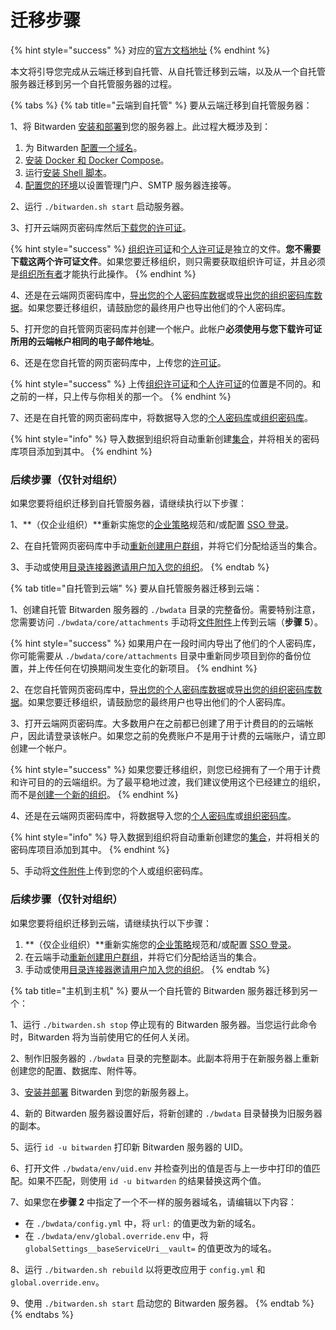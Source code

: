# 迁移步骤

{% hint style="success" %}
对应的[官方文档地址](https://bitwarden.com/help/article/migration/)
{% endhint %}

本文将引导您完成从云端迁移到自托管、从自托管迁移到云端，以及从一个自托管服务器迁移到另一个自托管服务器的过程。

{% tabs %}
{% tab title="云端到自托管" %}
要从云端迁移到自托管服务器：

1、将 Bitwarden [安装和部署](install-and-deploy-guides/docker/linux-standard-deployment.md)到您的服务器上。此过程大概涉及到：

1. 为 Bitwarden [配置一个域名](install-and-deploy-guides/docker/linux-standard-deployment.md#configure-your-domain)。
2. [安装 Docker 和 Docker Compose](install-and-deploy-guides/docker/linux-standard-deployment.md#install-docker-and-docker-compose)。
3. 运行[安装 Shell 脚本](install-and-deploy-guides/docker/linux-standard-deployment.md#install-bitwarden)。
4. [配置您的环境](install-and-deploy-guides/docker/linux-standard-deployment.md#configure-your-environment)以设置管理门户、SMTP 服务器连接等。

2、运行 `./bitwarden.sh start` 启动服务器。

3、打开云端网页密码库然后[下载您的许可证](licensing-for-paid-features.md)。

{% hint style="success" %}
[组织许可证](licensing-for-paid-features.md#organization-license)和[个人许可证](licensing-for-paid-features.md#individual-license)是独立的文件。**您不需要下载这两个许可证文件**。如果您要迁移组织，则只需要获取组织许可证，并且必须是[组织所有者](../admin-console/user-management/member-roles-and-permissions.md)才能执行此操作。
{% endhint %}

4、还是在云端网页密码库中，[导出您的个人密码库数据](../import-export/export-vault-data.md#export-a-personal-vault)或[导出您的组织密码库数据](../import-export/export-vault-data.md#export-an-organization-vault)。如果您要迁移组织，请鼓励您的最终用户也导出他们的个人密码库。

5、打开您的自托管网页密码库并创建一个帐户。此帐户**必须使用与您下载许可证所用的云端帐户相同的电子邮件地址**。

6、还是在您自托管的网页密码库中，上传您的[许可证](licensing-for-paid-features.md)。

{% hint style="success" %}
上传[组织许可证](licensing-for-paid-features.md#organization-license)和[个人许可证](licensing-for-paid-features.md#individual-license)的位置是不同的。和之前的一样，只上传与你相关的那一个。
{% endhint %}

7、还是在自托管的网页密码库中，将数据导入您的[个人密码库](../import-export/import-data-to-your-vault.md)或[组织密码库](../import-export/import-data-to-an-organization.md)。

{% hint style="info" %}
导入数据到组织将自动重新创建[集合](../organizations/collections.md)，并将相关的密码库项目添加到其中。
{% endhint %}

### 后续步骤（仅针对组织）

如果您要将组织迁移到自托管服务器，请继续执行以下步骤：

1、**（仅企业组织）**重新实施您的[企业策略](../organizations/enterprise-policies.md)规范和/或配置 [SSO 登录](../login-with-sso/about-login-with-sso.md)。

2、在自托管网页密码库中手动[重新创建用户群组](../organizations/groups.md#create-a-group)，并将它们分配给适当的集合。

3、手动或使用[目录连接器](../directory-connector/about-directory-connector.md)[邀请用户加入您的组织](../organizations/user-management.md#invite)。
{% endtab %}

{% tab title="自托管到云端" %}
要从自托管服务器迁移到云端：

1、创建自托管 Bitwarden 服务器的 `./bwdata` 目录的完整备份。需要特别注意，您需要访问 `./bwdata/core/attachments` 手动将[文件附件](../your-vault/file-attachments.md)上传到云端（**步骤 5**）。

{% hint style="success" %}
如果用户在一段时间内导出了他们的个人密码库，你可能需要从 `./bwdata/core/attachments` 目录中重新同步项目到你的备份位置，并上传任何在切换期间发生变化的新项目。
{% endhint %}

2、在您自托管网页密码库中，[导出您的个人密码库数据](../import-export/export-vault-data.md#export-a-personal-vault)或[导出您的组织密码库数据](../import-export/export-vault-data.md#export-an-organization-vault)。如果您要迁移组织，请鼓励您的最终用户也导出他们的个人密码库。

3、打开云端网页密码库。大多数用户在之前都已创建了用于计费目的的云端帐户，因此请登录该帐户。如果您之前的免费账户不是用于计费的云端账户，请立即创建一个帐户。

{% hint style="success" %}
如果您要迁移组织，则您已经拥有了一个用于计费和许可目的的云端组织。为了最平稳地过渡，我们建议使用这个已经建立的组织，而不是[创建一个新的组织](../organizations/organizations.md#create-an-organization)。
{% endhint %}

4、还是在云端网页密码库中，将数据导入您的[个人密码库](../import-export/import-data-to-your-vault.md)或[组织密码库](../import-export/import-data-to-an-organization.md)。

{% hint style="info" %}
导入数据到组织将自动重新创建您的[集合](../organizations/collections.md)，并将相关的密码库项目添加到其中。
{% endhint %}

5、手动将[文件附件](../your-vault/file-attachments.md)上传到您的个人或组织密码库。

### 后续步骤（仅针对组织）

如果您要将组织迁移到云端，请继续执行以下步骤：

1. **（仅企业组织）**重新实施您的[企业策略](../organizations/enterprise-policies.md)规范和/或配置 [SSO 登录](../login-with-sso/about-login-with-sso.md)。
2. 在云端手动[重新创建用户群组](../organizations/groups.md#create-a-group)，并将它们分配给适当的集合。
3. 手动或使用[目录连接器](../directory-connector/about-directory-connector.md)[邀请用户加入您的组织](../organizations/user-management.md#invite)。
{% endtab %}

{% tab title="主机到主机" %}
要从一个自托管的 Bitwarden 服务器迁移到另一个：

1、运行 `./bitwarden.sh stop` 停止现有的 Bitwarden 服务器。当您运行此命令时，Bitwarden 将为当前使用它的任何人关闭。

2、制作旧服务器的 `./bwdata` 目录的完整副本。此副本将用于在新服务器上重新创建您的配置、数据库、附件等。

3、[安装并部署](install-and-deploy-guides/docker/linux-standard-deployment.md) Bitwarden 到您的新服务器上。

4、新的 Bitwarden 服务器设置好后，将新创建的 `./bwdata` 目录替换为旧服务器的副本。

5、运行 `id -u bitwarden` 打印新 Bitwarden 服务器的 UID。

6、打开文件 `./bwdata/env/uid.env` 并检查列出的值是否与上一步中打印的值匹配。如果不匹配，则使用 `id -u bitwarden` 的结果替换这两个值。

7、如果您在**步骤 2** 中指定了一个不一样的服务器域名，请编辑以下内容：

* 在 `./bwdata/config.yml` 中，将 `url:` 的值更改为新的域名。
* 在 `./bwdata/env/global.override.env` 中，将 `globalSettings__baseServiceUri__vault=` 的值更改为的域名。

8、运行 `./bitwarden.sh rebuild` 以将更改应用于 `config.yml` 和 `global.override.env`。

9、使用 `./bitwarden.sh start` 启动您的 Bitwarden 服务器。
{% endtab %}
{% endtabs %}
